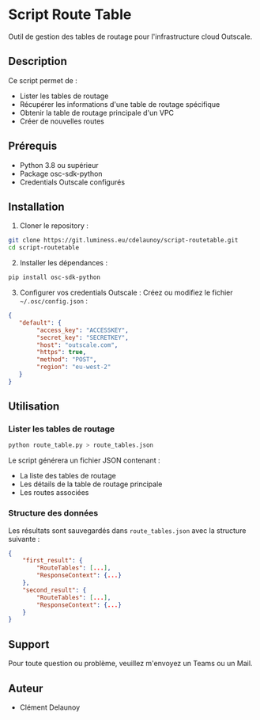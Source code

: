 # Script Route Table

Outil de gestion des tables de routage pour l'infrastructure cloud Outscale.

## Description

Ce script permet de :
- Lister les tables de routage
- Récupérer les informations d'une table de routage spécifique
- Obtenir la table de routage principale d'un VPC
- Créer de nouvelles routes

## Prérequis

- Python 3.8 ou supérieur
- Package osc-sdk-python
- Credentials Outscale configurés

## Installation

1. Cloner le repository :
```bash
git clone https://git.luminess.eu/cdelaunoy/script-routetable.git
cd script-routetable
```

2. Installer les dépendances :
```bash
pip install osc-sdk-python
```

3. Configurer vos credentials Outscale :
Créez ou modifiez le fichier `~/.osc/config.json` :
```json
{
   "default": {
        "access_key": "ACCESSKEY",
        "secret_key": "SECRETKEY",
        "host": "outscale.com",
        "https": true,
        "method": "POST",
        "region": "eu-west-2"
   }
}
```

## Utilisation

### Lister les tables de routage
```bash
python route_table.py > route_tables.json
```

Le script générera un fichier JSON contenant :
- La liste des tables de routage
- Les détails de la table de routage principale
- Les routes associées

### Structure des données

Les résultats sont sauvegardés dans `route_tables.json` avec la structure suivante :
```json
{
    "first_result": {
        "RouteTables": [...],
        "ResponseContext": {...}
    },
    "second_result": {
        "RouteTables": [...],
        "ResponseContext": {...}
    }
}
```

## Support

Pour toute question ou problème, veuillez m'envoyez un Teams ou un Mail.

## Auteur

- Clément Delaunoy

